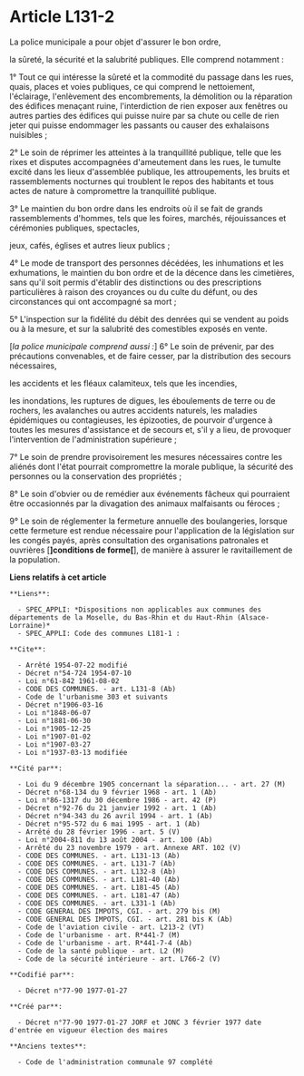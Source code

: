 # Article L131-2

La police municipale a pour objet d'assurer le bon ordre,

la sûreté, la sécurité et la salubrité publiques. Elle comprend notamment :

1° Tout ce qui intéresse la sûreté et la commodité du passage dans les rues, quais, places et voies publiques, ce qui
comprend le nettoiement, l'éclairage, l'enlèvement des encombrements, la démolition ou la réparation des édifices menaçant
ruine, l'interdiction de rien exposer aux fenêtres ou autres parties des édifices qui puisse nuire par sa chute ou celle de
rien jeter qui puisse endommager les passants ou causer des exhalaisons nuisibles ; 

2° Le soin de réprimer les atteintes à la tranquillité publique, telle que les rixes et disputes accompagnées d'ameutement
dans les rues, le tumulte excité dans les lieux d'assemblée publique, les attroupements, les bruits et rassemblements
nocturnes qui troublent le repos des habitants et tous actes de nature à compromettre la tranquillité publique. 

3° Le maintien du bon ordre dans les endroits où il se fait de grands rassemblements d'hommes, tels que les foires, marchés,
réjouissances et cérémonies publiques, spectacles,

jeux, cafés, églises et autres lieux publics ; 

4° Le mode de transport des personnes décédées, les inhumations et les exhumations, le maintien du bon ordre et de la décence
dans les cimetières, sans qu'il soit permis d'établir des distinctions ou des prescriptions particulières à raison des
croyances ou du culte du défunt, ou des circonstances qui ont accompagné sa mort ; 

5° L'inspection sur la fidélité du débit des denrées qui se vendent au poids ou à la mesure, et sur la salubrité des
comestibles exposés en vente.

[*la police municipale comprend aussi :*]    6° Le soin de prévenir, par des précautions convenables, et de faire cesser, par
la distribution des secours nécessaires,

les accidents et les fléaux calamiteux, tels que les incendies,

les inondations, les ruptures de digues, les éboulements de terre ou de rochers, les avalanches ou autres accidents naturels,
les maladies épidémiques ou contagieuses, les épizooties, de pourvoir d'urgence à toutes les mesures d'assistance et de
secours et, s'il y a lieu, de provoquer l'intervention de l'administration supérieure ; 

7° Le soin de prendre provisoirement les mesures nécessaires contre les aliénés dont l'état pourrait compromettre la morale
publique, la sécurité des personnes ou la conservation des propriétés ; 

8° Le soin d'obvier ou de remédier aux événements fâcheux qui pourraient être occasionnés par la divagation des animaux
malfaisants ou féroces ; 

9° Le soin de réglementer la fermeture annuelle des boulangeries, lorsque cette fermeture est rendue nécessaire pour
l'application de la législation sur les congés payés, après consultation des organisations patronales et ouvrières
[**]conditions de forme[**], de manière à assurer le ravitaillement de la population.

**Liens relatifs à cet article**

	**Liens**:

	  - SPEC_APPLI: *Dispositions non applicables aux communes des départements de la Moselle, du Bas-Rhin et du Haut-Rhin (Alsace-Lorraine)*
	  - SPEC_APPLI: Code des communes L181-1 :

	**Cite**:

	  - Arrêté 1954-07-22 modifié
	  - Décret n°54-724 1954-07-10
	  - Loi n°61-842 1961-08-02
	  - CODE DES COMMUNES. - art. L131-8 (Ab)
	  - Code de l'urbanisme 303 et suivants
	  - Décret n°1906-03-16
	  - Loi n°1848-06-07
	  - Loi n°1881-06-30
	  - Loi n°1905-12-25
	  - Loi n°1907-01-02
	  - Loi n°1907-03-27
	  - Loi n°1937-03-13 modifiée

	**Cité par**:

	  - Loi du 9 décembre 1905 concernant la séparation... - art. 27 (M)
	  - Décret n°68-134 du 9 février 1968 - art. 1 (Ab)
	  - Loi n°86-1317 du 30 décembre 1986 - art. 42 (P)
	  - Décret n°92-76 du 21 janvier 1992 - art. 1 (Ab)
	  - Décret n°94-343 du 26 avril 1994 - art. 1 (Ab)
	  - Décret n°95-572 du 6 mai 1995 - art. 1 (Ab)
	  - Arrêté du 28 février 1996 - art. 5 (V)
	  - Loi n°2004-811 du 13 août 2004 - art. 100 (Ab)
	  - Arrêté du 23 novembre 1979 - art. Annexe ART. 102 (V)
	  - CODE DES COMMUNES. - art. L131-13 (Ab)
	  - CODE DES COMMUNES. - art. L131-7 (Ab)
	  - CODE DES COMMUNES. - art. L132-8 (Ab)
	  - CODE DES COMMUNES. - art. L181-40 (Ab)
	  - CODE DES COMMUNES. - art. L181-45 (Ab)
	  - CODE DES COMMUNES. - art. L181-47 (Ab)
	  - CODE DES COMMUNES. - art. L331-1 (Ab)
	  - CODE GENERAL DES IMPOTS, CGI. - art. 279 bis (M)
	  - CODE GENERAL DES IMPOTS, CGI. - art. 281 bis K (Ab)
	  - Code de l'aviation civile - art. L213-2 (VT)
	  - Code de l'urbanisme - art. R*441-7 (M)
	  - Code de l'urbanisme - art. R*441-7-4 (Ab)
	  - Code de la santé publique - art. L2 (M)
	  - Code de la sécurité intérieure - art. L766-2 (V)

	**Codifié par**:

	  - Décret n°77-90 1977-01-27

	**Créé par**:

	  - Décret n°77-90 1977-01-27 JORF et JONC 3 février 1977 date d'entrée en vigueur élection des maires

	**Anciens textes**:

	  - Code de l'administration communale 97 complété
